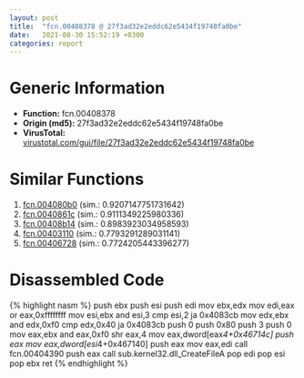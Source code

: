 ```yaml
---
layout: post
title:  "fcn.00408378 @ 27f3ad32e2eddc62e5434f19748fa0be"
date:   2021-08-30 15:52:19 +0300
categories: report
---
```


# Generic Information
- **Function:** fcn.00408378
- **Origin (md5):** 27f3ad32e2eddc62e5434f19748fa0be
- **VirusTotal:** [virustotal.com/gui/file/27f3ad32e2eddc62e5434f19748fa0be][virustotal_ref]



# Similar Functions

1. [fcn.004080b0][similar_1_ref] (sim.: 0.9207147751731642)
2. [fcn.0040861c][similar_2_ref] (sim.: 0.9111349225980336)
3. [fcn.00408b14][similar_3_ref] (sim.: 0.8983923034958593)
4. [fcn.00403110][similar_4_ref] (sim.: 0.7793291289031141)
5. [fcn.00406728][similar_5_ref] (sim.: 0.7724205443396277)


# Disassembled Code

{% highlight nasm %}
push ebx
push esi
push edi
mov ebx,edx
mov edi,eax
or eax,0xffffffff
mov esi,ebx
and esi,3
cmp esi,2
ja 0x4083cb
mov edx,ebx
and edx,0xf0
cmp edx,0x40
ja 0x4083cb
push 0
push 0x80
push 3
push 0
mov eax,ebx
and eax,0xf0
shr eax,4
mov eax,dword[eax*4+0x46714c]
push eax
mov eax,dword[esi*4+0x467140]
push eax
mov eax,edi
call fcn.00404390
push eax
call sub.kernel32.dll_CreateFileA
pop edi
pop esi
pop ebx
ret 
{% endhighlight %}


[similar_1_ref]: /report/fcn.004080b0@2ba145d6678d721baeb8d825fab7c600
[similar_2_ref]: /report/fcn.0040861c@6635b2bf1f4673ef3a7d242a02608d58
[similar_3_ref]: /report/fcn.00408b14@8aa4eec8eb0ac35fe10d9e0394d3dbe4
[similar_4_ref]: /report/fcn.00403110@8aa4eec8eb0ac35fe10d9e0394d3dbe4
[similar_5_ref]: /report/fcn.00406728@0ad8edd40a874a1aec993fe82d20aeec
[virustotal_ref]: https://www.virustotal.com/gui/file/27f3ad32e2eddc62e5434f19748fa0be